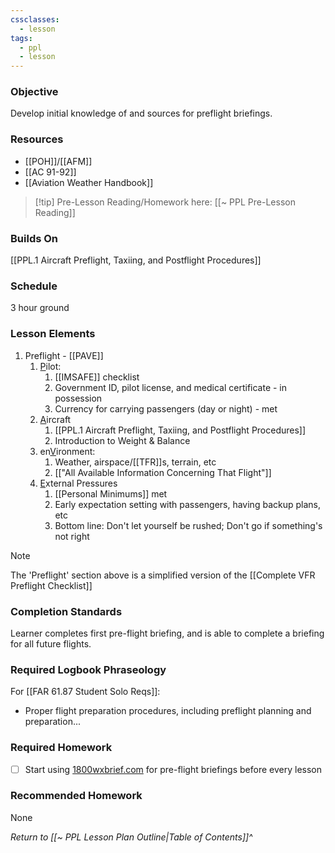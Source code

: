 ```yaml
---
cssclasses:
  - lesson
tags:
  - ppl
  - lesson
---
```


### Objective
Develop initial knowledge of and sources for preflight briefings.

### Resources
- [[POH]]/[[AFM]]
- [[AC 91-92]]
- [[Aviation Weather Handbook]]

> [!tip] Pre-Lesson Reading/Homework here: [[~ PPL Pre-Lesson Reading]]

### Builds On
[[PPL.1 Aircraft Preflight, Taxiing, and Postflight Procedures]]

### Schedule
3 hour ground

### Lesson Elements
1. Preflight - [[PAVE]]
	1. <u>P</u>ilot:
		1. [[IMSAFE]] checklist
		2. Government ID, pilot license, and medical certificate - in possession
		4. Currency for carrying passengers (day or night) - met
	2. <u>A</u>ircraft
		1. [[PPL.1 Aircraft Preflight, Taxiing, and Postflight Procedures]]
		2.  Introduction to Weight & Balance
	3. en<u>V</u>ironment:
		1. Weather, airspace/[[TFR]]s, terrain, etc
		2. [["All Available Information Concerning That Flight"]]
	4. <u>E</u>xternal Pressures
		1. [[Personal Minimums]] met
		2. Early expectation setting with passengers, having backup plans, etc
		3. Bottom line: Don't let yourself be rushed; Don't go if something's not right


> [!note]
> The 'Preflight' section above is a simplified version of the [[Complete VFR Preflight Checklist]]


### Completion Standards
Learner completes first pre-flight briefing, and is able to complete a briefing for all future flights.

### Required Logbook Phraseology
For [[FAR 61.87 Student Solo Reqs]]: 
- Proper flight preparation procedures, including preflight planning and preparation...

### Required Homework
- [ ] Start using [1800wxbrief.com](https://www.1800wxbrief.com) for pre-flight briefings before every lesson

### Recommended Homework
None

*Return to [[~ PPL Lesson Plan Outline|Table of Contents]]^*